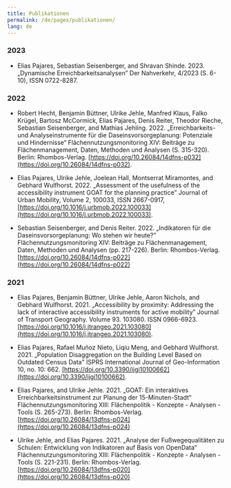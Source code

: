 ```yaml
---
title: Publikationen
permalink: /de/pages/publikationen/
lang: de
---
```

### 2023

- Elias Pajares, Sebastian Seisenberger, and Shravan Shinde. 2023. „Dynamische Erreichbarkeitsanalysen” Der Nahverkehr, 4/2023 (S. 6-10), ISSN 0722-8287.
   
### 2022

- Robert Hecht, Benjamin Büttner, Ulrike Jehle, Manfred Klaus, Falko Krügel, Bartosz McCormick, Elias Pajares, Denis Reiter, Theodor Rieche, Sebastian Seisenberger, and Mathias Jehling. 2022. „Erreichbarkeits- und Analyseinstrumente für die Daseinsvorsorgeplanung: Potenziale und Hindernisse“ Flächennutzungsmonitoring XIV: Beiträge zu Flächenmanagement, Daten, Methoden und Analysen (S. 315-320). Berlin: Rhombos-Verlag. [https://doi.org/10.26084/14dfns-p032](https://doi.org/10.26084/14dfns-p032).  

- Elias Pajares, Ulrike Jehle, Joelean Hall, Montserrat Miramontes, and Gebhard Wulfhorst. 2022. „Assessment of the usefulness of the accessibility instrument GOAT for the planning practice” Journal of Urban Mobility, Volume 2, 100033, ISSN 2667-0917, [https://doi.org/10.1016/j.urbmob.2022.100033](https://doi.org/10.1016/j.urbmob.2022.100033).  

- Sebastian Seisenberger, and Denis Reiter. 2022. „Indikatoren für die Daseinsvorsorgeplanung: Wo stehen wir heute?” Flächennutzungsmonitoring XIV: Beiträge zu Flächenmanagement, Daten, Methoden und Analysen (pp. 217-226). Berlin: Rhombos-Verlag. [https://doi.org/10.26084/14dfns-p022](https://doi.org/10.26084/14dfns-p022) 

### 2021 

- Elias Pajares, Benjamin Büttner, Ulrike Jehle, Aaron Nichols, and Gebhard Wulfhorst. 2021. „Accessibility by proximity: Addressing the lack of interactive accessibility instruments for active mobility” Journal of Transport Geography. Volume 93. 103080. ISSN 0966-6923. [https://doi.org/10.1016/j.jtrangeo.2021.103080](https://doi.org/10.1016/j.jtrangeo.2021.103080).  

- Elias Pajares, Rafael Muñoz Nieto, Liqiu Meng, and Gebhard Wulfhorst. 2021. „Population Disaggregation on the Building Level Based on Outdated Census Data" ISPRS International Journal of Geo-Information 10, no. 10: 662. [https://doi.org/10.3390/ijgi10100662](https://doi.org/10.3390/ijgi10100662).  

- Elias Pajares, and Ulrike Jehle. 2021. „GOAT: Ein interaktives Erreichbarkeitsinstrument zur Planung der 15-Minuten-Stadt“ Flächennutzungsmonitoring XIII: Flächenpolitik - Konzepte - Analysen - Tools (S. 265-273). Berlin: Rhombos-Verlag. [https://doi.org/10.26084/13dfns-p024](https://doi.org/10.26084/13dfns-p024)  

- Ulrike Jehle, and Elias Pajares. 2021. „Analyse der Fußwegequalitäten zu Schulen: Entwicklung von Indikatoren auf Basis von OpenData“ Flächennutzungsmonitoring XIII: Flächenpolitik - Konzepte - Analysen - Tools (S. 221-231). Berlin: Rhombos-Verlag. [https://doi.org/10.26084/13dfns-p020](https://doi.org/10.26084/13dfns-p020)  